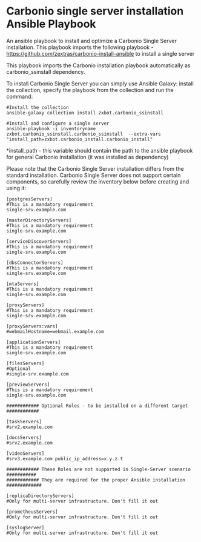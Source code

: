 # Carbonio single server installation Ansible Playbook
An ansible playbook to install and optimize a Carbonio Single Server installation.
This playbook imports the following playbook - https://github.com/zextras/carbonio-install-ansible to install a single server 

This playbook imports the Carbonio installation playbook automatically as carbonio_ssinstall dependency.

To install Carbonio Single Server you can simply use Ansible Galaxy: install the collection, specify the playbook from the collection  and run the command:

```
#Install the collection 
ansible-galaxy collection install zxbot.carbonio_ssinstall

#Install and configure a single server
ansible-playbook -i inventoryname zxbot.carbonio_ssinstall.carbonio_ssinstall  --extra-vars "install_path=zxbot.carbonio_install.carbonio_install"
```

*install_path - this variable should contain the path to the ansible playbook for general Carbonio installation (it was installed as dependency)

Please note that the Carbonio Single Server installation differs from the standard installation. Carbonio Single Server does not support certain components, so carefully review the inventory below before creating and using it:

```
[postgresServers]
#This is a mandatory requirement
single-srv.example.com

[masterDirectoryServers]
#This is a mandatory requirement
single-srv.example.com

[serviceDiscoverServers]
#This is a mandatory requirement
single-srv.example.com

[dbsConnectorServers]
#This is a mandatory requirement
single-srv.example.com

[mtaServers]
#This is a mandatory requirement
single-srv.example.com

[proxyServers]
#This is a mandatory requirement
single-srv.example.com

[proxyServers:vars]
#webmailHostname=webmail.example.com

[applicationServers]
#This is a mandatory requirement
single-srv.example.com

[filesServers]
#Optional
#single-srv.example.com

[previewServers]
#This is a mandatory requirement
single-srv.example.com

############ Optional Roles - to be installed on a different target ############

[taskServers]
#srv2.example.com

[docsServers]
#srv2.example.com

[videoServers]
#srv3.example.com public_ip_address=x.y.z.t

############ These Roles are not supported in Single-Server scenario ###########
############ They are required for the proper Ansible installation #############

[replicaDirectoryServers]
#Only for multi-server infrastructure. Don't fill it out

[prometheusServers]
#Only for multi-server infrastructure. Don't fill it out

[syslogServer]
#Only for multi-server infrastructure. Don't fill it out


```